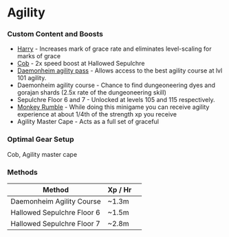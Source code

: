 # Agility

### Custom Content and Boosts

* [Harry](../custom-items/pets.md#miscellaneous-pets) - Increases mark of grace rate and eliminates level-scaling for marks of grace
* [Cob](../custom-items/pets.md#discontinued-pets) - 2x speed boost at Hallowed Sepulchre
* [Daemonheim agility pass](dungeoneering-training/dg-rewards.md#miscellaneous-buyables) - Allows access to the best agility course at lvl 101 agility.
* Daemonheim agility course - Chance to find dungeoneering dyes and gorajan shards (2.5x rate of the dungeoneering skill)
* Sepulchre Floor 6 and 7 - Unlocked at levels 105 and 115 respectively.
* [Monkey Rumble](../minigames/mad-marimbos-monkey-rumble/#rewards) - While doing this minigame you can receive agility experience at about 1/4th of the strength xp you receive
* Agility Master Cape - Acts as a full set of graceful

### Optimal Gear Setup

Cob, Agility master cape

### Methods

| Method                     | Xp / Hr |   |
| -------------------------- | ------- | - |
| Daemonheim Agility Course  | \~1.3m  |   |
| Hallowed Sepulchre Floor 6 | \~1.5m  |   |
| Hallowed Sepulchre Floor 7 | \~2.8m  |   |
